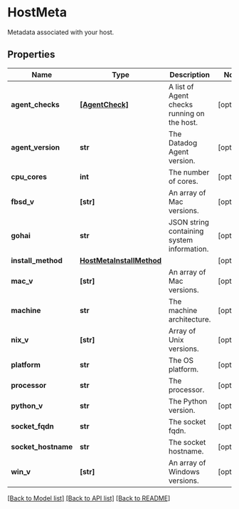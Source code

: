 # HostMeta

Metadata associated with your host.

## Properties

| Name                | Type                                                  | Description                                 | Notes      |
| ------------------- | ----------------------------------------------------- | ------------------------------------------- | ---------- |
| **agent_checks**    | [**[AgentCheck]**](AgentCheck.md)                     | A list of Agent checks running on the host. | [optional] |
| **agent_version**   | **str**                                               | The Datadog Agent version.                  | [optional] |
| **cpu_cores**       | **int**                                               | The number of cores.                        | [optional] |
| **fbsd_v**          | **[str]**                                             | An array of Mac versions.                   | [optional] |
| **gohai**           | **str**                                               | JSON string containing system information.  | [optional] |
| **install_method**  | [**HostMetaInstallMethod**](HostMetaInstallMethod.md) |                                             | [optional] |
| **mac_v**           | **[str]**                                             | An array of Mac versions.                   | [optional] |
| **machine**         | **str**                                               | The machine architecture.                   | [optional] |
| **nix_v**           | **[str]**                                             | Array of Unix versions.                     | [optional] |
| **platform**        | **str**                                               | The OS platform.                            | [optional] |
| **processor**       | **str**                                               | The processor.                              | [optional] |
| **python_v**        | **str**                                               | The Python version.                         | [optional] |
| **socket_fqdn**     | **str**                                               | The socket fqdn.                            | [optional] |
| **socket_hostname** | **str**                                               | The socket hostname.                        | [optional] |
| **win_v**           | **[str]**                                             | An array of Windows versions.               | [optional] |

[[Back to Model list]](README.md#documentation-for-models) [[Back to API list]](README.md#documentation-for-api-endpoints) [[Back to README]](README.md)

